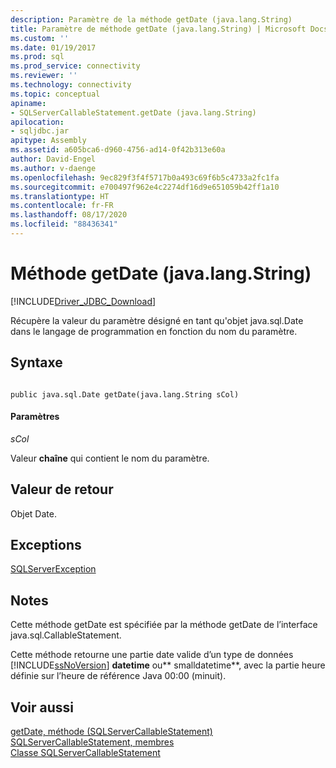 ```yaml
---
description: Paramètre de la méthode getDate (java.lang.String)
title: Paramètre de méthode getDate (java.lang.String) | Microsoft Docs
ms.custom: ''
ms.date: 01/19/2017
ms.prod: sql
ms.prod_service: connectivity
ms.reviewer: ''
ms.technology: connectivity
ms.topic: conceptual
apiname:
- SQLServerCallableStatement.getDate (java.lang.String)
apilocation:
- sqljdbc.jar
apitype: Assembly
ms.assetid: a605bca6-d960-4756-ad14-0f42b313e60a
author: David-Engel
ms.author: v-daenge
ms.openlocfilehash: 9ec829f3f4f5717b0a493c69f6b5c4733a2fc1fa
ms.sourcegitcommit: e700497f962e4c2274df16d9e651059b42ff1a10
ms.translationtype: HT
ms.contentlocale: fr-FR
ms.lasthandoff: 08/17/2020
ms.locfileid: "88436341"
---
```

# <a name="getdate-method-javalangstring"></a>Méthode getDate (java.lang.String)
[!INCLUDE[Driver_JDBC_Download](../../../includes/driver_jdbc_download.md)]

  Récupère la valeur du paramètre désigné en tant qu'objet java.sql.Date dans le langage de programmation en fonction du nom du paramètre.  
  
## <a name="syntax"></a>Syntaxe  
  
```  
  
public java.sql.Date getDate(java.lang.String sCol)  
```  
  
#### <a name="parameters"></a>Paramètres  
 *sCol*  
  
 Valeur **chaîne** qui contient le nom du paramètre.  
  
## <a name="return-value"></a>Valeur de retour  
 Objet Date.  
  
## <a name="exceptions"></a>Exceptions  
 [SQLServerException](../../../connect/jdbc/reference/sqlserverexception-class.md)  
  
## <a name="remarks"></a>Notes  
 Cette méthode getDate est spécifiée par la méthode getDate de l’interface java.sql.CallableStatement.  
  
 Cette méthode retourne une partie date valide d’un type de données [!INCLUDE[ssNoVersion](../../../includes/ssnoversion-md.md)] **datetime** ou** smalldatetime**, avec la partie heure définie sur l’heure de référence Java 00:00 (minuit).  
  
## <a name="see-also"></a>Voir aussi  
 [getDate, méthode &#40;SQLServerCallableStatement&#41;](../../../connect/jdbc/reference/getdate-method-sqlservercallablestatement.md)   
 [SQLServerCallableStatement, membres](../../../connect/jdbc/reference/sqlservercallablestatement-members.md)   
 [Classe SQLServerCallableStatement](../../../connect/jdbc/reference/sqlservercallablestatement-class.md)  
  
  
